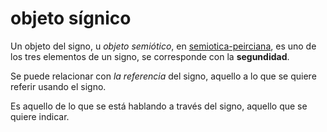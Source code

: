 # objeto sígnico

Un objeto del signo, u *objeto semiótico*, en [semiotica-peirciana](semiotica-peirciana.md), es uno de los tres elementos de un signo, se corresponde con la **segundidad**.

Se puede relacionar con *la referencia* del signo, aquello a lo que se quiere referir usando el signo.

Es aquello de lo que se está hablando a través del signo, aquello que se quiere indicar.
